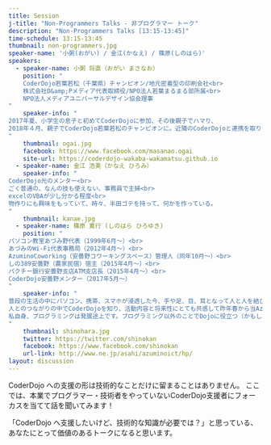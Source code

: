 ```yaml
---
title: Session
j-title: "Non-Programmers Talks - 非プログラマー トーク"
description: "Non-Programmers Talks [13:15-13:45]"
time-schedule: 13:15-13:45
thumbnail: non-programmers.jpg
speaker-name: '小粥(おがい) / 金江(かなえ) / 篠原(しのはら)'
speakers:
  - speaker-name: 小粥 将直（おがい まさなお）
    position: "
    CoderDojo若葉若松（千葉県）チャンピオン/地元密着型の印刷会社<br>
    株式会社D&amp;Pメディア代表取締役/NPO法人若葉まるまる部所属<br>
    NPO法人メディアユニバーサルデザイン協会理事
"
    speaker-info: "
2017年夏、小学生の息子と初めてCoderDojoに参加、その後親子でハマり、
2018年４月、親子でCoderDojo若葉若松のチャンピオンに。近隣のCoderDojoと連携を取りながら小学校での出前授業などを行う。
"
    thumbnail: ogai.jpg
    facebook: https://www.facebook.com/masanao.ogai
    site-url: https://coderdojo-wakaba-wakamatsu.github.io
  - speaker-name: 金江 浩美（かなえ ひろみ）
    speaker-info: "
CoderDojo光のメンター<br>
ごく普通の、なんの技も使えない、事務員で主婦<br>
excelのVBAが少し分かる程度<br>
物作りにも興味をもっていて、時々、半田ゴテを持って、何かを作っている。
"
    thumbnail: kanae.jpg
  - speaker-name: 篠原 寛行 (しのはら ひろゆき)
    position: "
パソコン教室あづみ野代表（1999年6月～）<br>
あづみのWi-Fi代表事務局（2012年4月～）<br>
AzuminoCoworking（安曇野コワーキングスペース）管理人（同年10月～）<br>
しの389安曇野（農家民宿）宿主（2015年4月～）<br>
パクチー銀行安曇野支店ATM支店長（2015年4月～）<br>
CoderDojo安曇野メンター（2017年5月～）
"
    speaker-info: "
普段の生活の中にパソコン、携帯、スマホが浸透した今、手や足、目、耳となって人と人を結び、自立を助けてくれる道具として正しく使われますように、と・・・パソコン教室を開業しました。<br>
人とのつながりの中でCoderDojoを知り、活動内容と将来性にとても共感して昨年春から当AzuminoCoworkingでCoderDojo安曇野を始めることになりました。<br>
私自身、プログラミングは発展途上です。プログラミング以外のことでDojoに役立つ（かもしれない）ことをお伝えできればと思います。
"
    thumbnail: shinohara.jpg
    twitter: https://twitter.com/shinokan
    facebook: https://www.facebook.com/shinokan
    url-link: http://www.ne.jp/asahi/azuminoict/hp/
layout: discussion
---
```


CoderDojo への支援の形は技術的なことだけに留まることはありません。
ここでは、本業でプログラマー・技術者をやっていないCoderDojo支援者にフォーカスを当てて話を聞いてみます！

「CoderDojo へ支援したいけど、技術的な知識が必要では？」と思っている、あなたにとって価値のあるトークになると思います。
